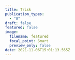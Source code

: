 ```yaml
---
title: Trisk
publication_types:
  - "0"
draft: false
featured: false
image:
  filename: featured
  focal_point: Smart
  preview_only: false
date: 2021-11-06T15:01:13.565Z
---
```

